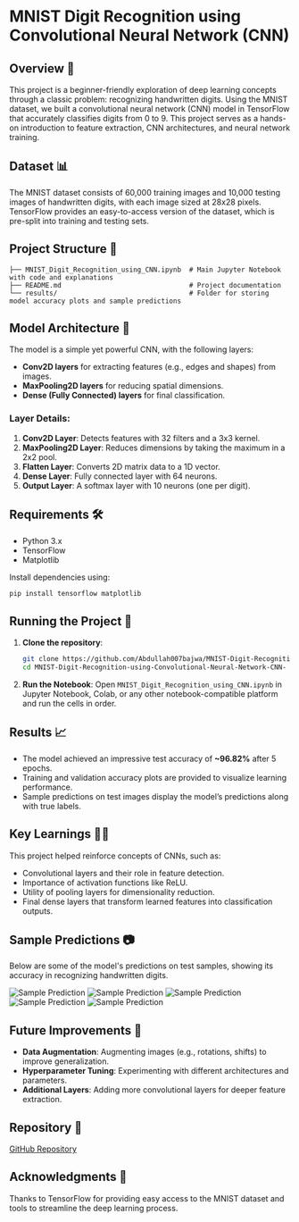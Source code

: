 # MNIST Digit Recognition using Convolutional Neural Network (CNN)

## Overview 📖
This project is a beginner-friendly exploration of deep learning concepts through a classic problem: recognizing handwritten digits. Using the MNIST dataset, we built a convolutional neural network (CNN) model in TensorFlow that accurately classifies digits from 0 to 9. This project serves as a hands-on introduction to feature extraction, CNN architectures, and neural network training.

## Dataset 📊
The MNIST dataset consists of 60,000 training images and 10,000 testing images of handwritten digits, with each image sized at 28x28 pixels. TensorFlow provides an easy-to-access version of the dataset, which is pre-split into training and testing sets.

## Project Structure 📂
```plaintext
├── MNIST_Digit_Recognition_using_CNN.ipynb  # Main Jupyter Notebook with code and explanations
├── README.md                                # Project documentation
└── results/                                 # Folder for storing model accuracy plots and sample predictions
```

## Model Architecture 🧠
The model is a simple yet powerful CNN, with the following layers:
- **Conv2D layers** for extracting features (e.g., edges and shapes) from images.
- **MaxPooling2D layers** for reducing spatial dimensions.
- **Dense (Fully Connected) layers** for final classification.

### Layer Details:
1. **Conv2D Layer**: Detects features with 32 filters and a 3x3 kernel.
2. **MaxPooling2D Layer**: Reduces dimensions by taking the maximum in a 2x2 pool.
3. **Flatten Layer**: Converts 2D matrix data to a 1D vector.
4. **Dense Layer**: Fully connected layer with 64 neurons.
5. **Output Layer**: A softmax layer with 10 neurons (one per digit).

## Requirements 🛠
- Python 3.x
- TensorFlow
- Matplotlib

Install dependencies using:
```bash
pip install tensorflow matplotlib
```

## Running the Project 🚀

1. **Clone the repository**:
   ```bash
   git clone https://github.com/Abdullah007bajwa/MNIST-Digit-Recognition-using-Convolutional-Neural-Network-CNN-.git
   cd MNIST-Digit-Recognition-using-Convolutional-Neural-Network-CNN-
   ```

2. **Run the Notebook**:
   Open `MNIST_Digit_Recognition_using_CNN.ipynb` in Jupyter Notebook, Colab, or any other notebook-compatible platform and run the cells in order.

## Results 📈
- The model achieved an impressive test accuracy of **~96.82%** after 5 epochs.
- Training and validation accuracy plots are provided to visualize learning performance.
- Sample predictions on test images display the model’s predictions along with true labels.

## Key Learnings 🧑‍🏫
This project helped reinforce concepts of CNNs, such as:
- Convolutional layers and their role in feature detection.
- Importance of activation functions like ReLU.
- Utility of pooling layers for dimensionality reduction.
- Final dense layers that transform learned features into classification outputs.

## Sample Predictions 📷
Below are some of the model's predictions on test samples, showing its accuracy in recognizing handwritten digits.

![Sample Prediction](results/Results.png)
![Sample Prediction](results/Results_1.png)
![Sample Prediction](results/Results_2.png)
![Sample Prediction](results/Results_3.png)
![Sample Prediction](results/Accuracy_Graph.png)


## Future Improvements 🔧
- **Data Augmentation**: Augmenting images (e.g., rotations, shifts) to improve generalization.
- **Hyperparameter Tuning**: Experimenting with different architectures and parameters.
- **Additional Layers**: Adding more convolutional layers for deeper feature extraction.

## Repository 📂
[GitHub Repository](https://github.com/Abdullah007bajwa/MNIST-Digit-Recognition-using-Convolutional-Neural-Network-CNN-)

## Acknowledgments 🙏
Thanks to TensorFlow for providing easy access to the MNIST dataset and tools to streamline the deep learning process.
